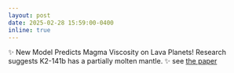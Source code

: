 ```yaml
---
layout: post
date: 2025-02-28 15:59:00-0400
inline: true
---
```


:sparkles: New Model Predicts Magma Viscosity on Lava Planets! Research suggests K2-141b has a partially molten mantle. :sparkles: see [the paper](https://doi.org/10.1016/j.epsl.2025.119287)
